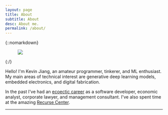 ```yaml
---
layout: page
title: About
subtitle: About
desc: About me.
permalink: /about/
---
```


<div class="pretty-links">

<!--<div class="lead lead-about"> Coming soon
</div>-->

{::nomarkdown}
<figure class="site-profile">
    <img src="{{ site.baseurl }}/assets/img/cppn-gan-interpolation_edit.gif">
</figure>
{:/}

Hello! I'm Kevin Jiang, an amateur programmer, tinkerer, and ML enthusiast. My main areas of technical interest are generative deep learning models, embedded electronics, and digital fabrication.

In the past I've had an [ecoectic career](https://www.linkedin.com/in/kevin-jiang-27780147/) as a software developer, economic analyst, corporate lawyer, and management consultant. I've also spent time at the amazing  [Recurse Center](https://www.recurse.com/).

---

</div>
